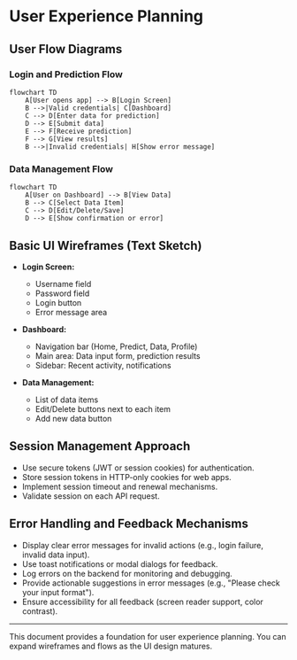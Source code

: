 # User Experience Planning

## User Flow Diagrams

### Login and Prediction Flow
```mermaid
flowchart TD
    A[User opens app] --> B[Login Screen]
    B -->|Valid credentials| C[Dashboard]
    C --> D[Enter data for prediction]
    D --> E[Submit data]
    E --> F[Receive prediction]
    F --> G[View results]
    B -->|Invalid credentials| H[Show error message]
```

### Data Management Flow
```mermaid
flowchart TD
    A[User on Dashboard] --> B[View Data]
    B --> C[Select Data Item]
    C --> D[Edit/Delete/Save]
    D --> E[Show confirmation or error]
```

## Basic UI Wireframes (Text Sketch)

- **Login Screen:**
  - Username field
  - Password field
  - Login button
  - Error message area

- **Dashboard:**
  - Navigation bar (Home, Predict, Data, Profile)
  - Main area: Data input form, prediction results
  - Sidebar: Recent activity, notifications

- **Data Management:**
  - List of data items
  - Edit/Delete buttons next to each item
  - Add new data button

## Session Management Approach

- Use secure tokens (JWT or session cookies) for authentication.
- Store session tokens in HTTP-only cookies for web apps.
- Implement session timeout and renewal mechanisms.
- Validate session on each API request.

## Error Handling and Feedback Mechanisms

- Display clear error messages for invalid actions (e.g., login failure, invalid data input).
- Use toast notifications or modal dialogs for feedback.
- Log errors on the backend for monitoring and debugging.
- Provide actionable suggestions in error messages (e.g., "Please check your input format").
- Ensure accessibility for all feedback (screen reader support, color contrast).

---
This document provides a foundation for user experience planning. You can expand wireframes and flows as the UI design matures.
